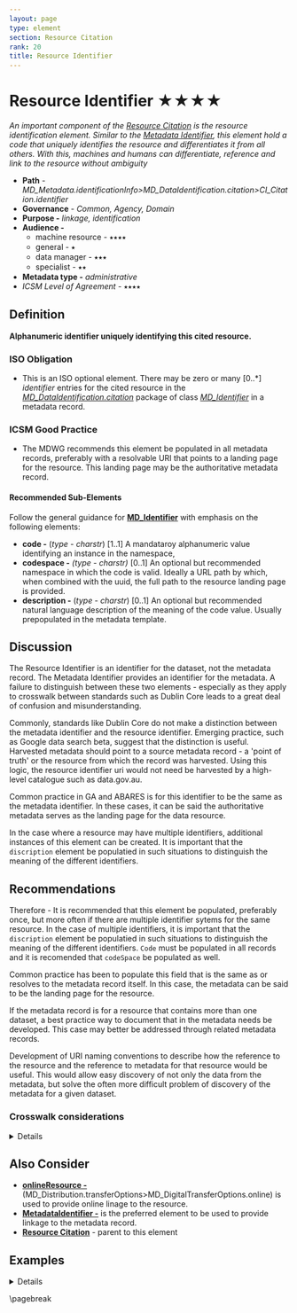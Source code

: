 ```yaml
---
layout: page
type: element
section: Resource Citation
rank: 20
title: Resource Identifier
---
```

# Resource Identifier ★★★★
*An important component of the [Resource Citation](./class-CI_Citation) is the resource identification element.  Similar to the [Metadata Identifier](./MetadataIdentifier), this element hold a code that uniquely identifies the resource and differentiates it from all others. With this, machines and humans can differentiate, reference and link to the resource without ambiguity*

- **Path** - *MD_Metadata.identificationInfo>MD_DataIdentification.citation>CI_Citation.identifier*
- **Governance** -  *Common, Agency, Domain*
- **Purpose -** *linkage, identification*
- **Audience -**
  - machine resource - ⭑⭑⭑⭑
  - general - ⭑
  - data manager - ⭑⭑⭑
  - specialist - ⭑⭑
- **Metadata type -** *administrative*
- *ICSM Level of Agreement* - ⭑⭑⭑⭑

## Definition
**Alphanumeric identifier uniquely identifying this cited resource.**

### ISO Obligation

- This is an ISO optional element. There may be zero or many [0..\*] *identifier* entries for the cited resource in the  *[MD_DataIdentification.citation](./ResourceCitation)* package of class *[MD_Identifier](./class-MD_Identifier)*  in a metadata record.

###  ICSM Good Practice

- The MDWG recommends this element be populated in all metadata records, preferably with a resolvable URI that points to a landing page for the resource. This landing page may be the authoritative metadata record.

#### Recommended Sub-Elements

Follow the general guidance for **[MD_Identifier](./class-MD_Identifier)** with emphasis on the following elements:

- **code -** (*type - charstr*) [1..1] A mandataroy alphanumeric value identifying an instance in the namespace, 
- **codespace -** *(type - charstr)* [0..1] An optional but recommended namespace in which the code is valid. Ideally a  URL  path by which, when combined with the uuid, the full path to the resource landing page is provided.
- **description -** (*type - charstr*) [0..1] An optional but recommended natural language description of the meaning of the code value. Usually prepopulated in the metadata template.

## Discussion

The Resource Identifier is an identifier for the dataset, not the metadata record. The Metadata Identifier  provides an identifier for the metadata. A failure to distinguish between these two elements - especially as they apply to crosswalk between standards such as Dublin Core leads to a great deal of confusion and misunderstanding.

Commonly, standards like Dublin Core do not make a distinction between the metadata identifier and the resource identifier. Emerging practice, such as Google data search beta, suggest that the distinction is useful. Harvested metadata should point to a source metadata record - a 'point of truth' or the resource from which the record was harvested. Using this logic, the resource identifier uri would not need be harvested by a high-level catalogue such as data.gov.au.

Common practice in GA and ABARES is for this identifier to be the same as the metadata identifier. In these cases, it can be said the authoritative metadata serves as the landing page for the data resource.

In the case where a resource may have multiple identifiers, additional instances of this element can be created. It is  important that  the `discription` element be populatied in such situations to distinguish the meaning of the different identifiers.

## Recommendations

Therefore - It is recommended that this element be populated, preferably once, but more often if there are multiple identifier sytems for the same resource. In the case of multiple identifiers, it is important that  the `discription` element be populatied in such situations to distinguish the meaning of the different identifiers. `Code` must be populated in all records and it is recomended that `codeSpace` be populated as well.

Common practice has been to populate this field that is the same as or resolves to the metadata record itself. In this case, the metadata can be said to be the landing page for the resource. 

If the metadata record is for a resource that contains more than one dataset, a best practice way to document that in the metadata needs be developed. This case may better be addressed through related metadata records.

Development of URI naming conventions to describe how the reference to the resource and the reference to metadata for that resource would be useful. This would allow easy discovery of not only the data from the metadata, but solve the often more difficult problem of discovery of the metadata for a given dataset.

### Crosswalk considerations

<details>

#### Dublin core / CKAN / data.gov.au

Maps to `identifier`
> Note BC 18-7 - may relate to issues involving confusion between metadata identifiers and resource identifiers in DC and other metadata systems.

#### DCAT

Maps to `dcat:identifier`

#### RIF-CS

Maps to `Identifier`

</details>

## Also Consider

- **[onlineResource -](./DistributionInfo)** (MD_Distribution.transferOptions>MD_DigitalTransferOptions.online) is used to provide online linage to the resource.
- **[MetadataIdentifier -](./MetadataIdentifier)** is the preferred element to be used to provide linkage to the metadata record.
- **[Resource  Citation](./ResourceCitation)** - parent to this element

## Examples

<details>

### ABARES

**MD_Identifier > code :** 942d6f4e-17b0-41fd-a623-c2c78d107e6d
**MD_Identifier > codespace :** UUID
**MD_Identifier > description :** The UUID for this resource, its citation and its metadata

### GA

**MD_Identifier > code :** http://pid.geoscience.gov.au/dataset/ga/102441
**MD_Identifier > codespace :**  Geoscience Australia Persistent Identifier

### data.gov.au

URN:UUID (example 559708e5-480e-4f94-8429-c49571e82761)


### XML

```
<mdb:MD_Metadata>
....
  <mdb:identificationInfo>
    <mri:MD_DataIdentification>
    ....
       <mri:citation>
          <cit:CI_Citation>
             ....
             <cit:identifier>
                <mcc:MD_Identifier>
                   <mcc:code>
                    <gco:CharacterString>9547e07e-6a15-403b-8b19-488778fe0cf0
                    </gco:CharacterString>
                   </mcc:code>
                   <mcc:codeSpace>
                      <gco:CharacterString>
                      http://202.49.243.69:8080/geonetwork/srv/eng/metadata/
                      </gco:CharacterString>
                   </mcc:codeSpace>
                </mcc:MD_Identifier>
             </cit:identifier>
             ....
          </cit:CI_Citation>
        </mri:citation>
      ....
    </mri:MD_DataIdentification>
  </mdb:identificationInfo>
....
</mdb:MD_Metadata>
```

### UML diagrams
Recommended elements highlighted in Yellow

![resourceIdentifier](../images/ResourceIdentifierUML.png)

</details>

\pagebreak
